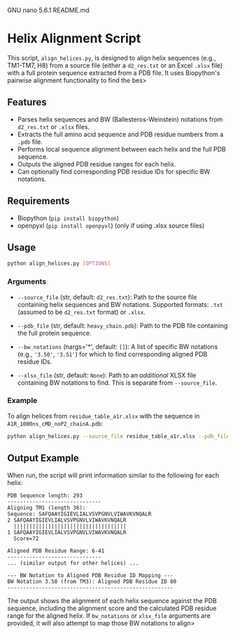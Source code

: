   GNU nano 5.6.1                                                                                                                            README.md                                                                                                                                      
# Helix Alignment Script

This script, `align_helices.py`, is designed to align helix sequences (e.g., TM1-TM7, H8) from a source file (either a `d2_res.txt` or an Excel `.xlsx` file) with a full protein sequence extracted from a PDB file. It uses Biopython's pairwise alignment functionality to find the bes>

## Features

-   Parses helix sequences and BW (Ballesteros-Weinstein) notations from `d2_res.txt` or `.xlsx` files.
-   Extracts the full amino acid sequence and PDB residue numbers from a `.pdb` file.
-   Performs local sequence alignment between each helix and the full PDB sequence.
-   Outputs the aligned PDB residue ranges for each helix.
-   Can optionally find corresponding PDB residue IDs for specific BW notations.

## Requirements

-   Biopython (`pip install biopython`)
-   openpyxl (`pip install openpyxl`) (only if using .xlsx source files)

## Usage

```bash
python align_helices.py [OPTIONS]
```

### Arguments

-   `--source_file` (str, default: `d2_res.txt`):
    Path to the source file containing helix sequences and BW notations.
    Supported formats: `.txt` (assumed to be `d2_res.txt` format) or `.xlsx`.

-   `--pdb_file` (str, default: `heavy_chain.pdb`):
    Path to the PDB file containing the full protein sequence.

-   `--bw_notations` (nargs='*', default: `[]`):
    A list of specific BW notations (e.g., `'3.50'`, `'3.51'`) for which to find corresponding aligned PDB residue IDs.

-   `--xlsx_file` (str, default: `None`):
    Path to an *additional* XLSX file containing BW notations to find. This is separate from `--source_file`.

### Example

To align helices from `residue_table_a1r.xlsx` with the sequence in `A1R_1000ns_cMD_noP2_chainA.pdb`:

```bash
python align_helices.py --source_file residue_table_a1r.xlsx --pdb_file A1R_1000ns_cMD_noP2_chainA.pdb
```

## Output Example

When run, the script will print information similar to the following for each helix:

```
PDB Sequence length: 293
------------------------------
Aligning TM1 (length 36):
Sequence: SAFQAAYIGIEVLIALVSVPGNVLVIWAVKVNQALR
2 SAFQAAYIGIEVLIALVSVPGNVLVIWAVKVNQALR
  ||||||||||||||||||||||||||||||||||||
1 SAFQAAYIGIEVLIALVSVPGNVLVIWAVKVNQALR
  Score=72

Aligned PDB Residue Range: 6-41
------------------------------
... (similar output for other helices) ...

--- BW Notation to Aligned PDB Residue ID Mapping ---
BW Notation 3.50 (from TM3): Aligned PDB Residue ID 80
-----------------------------------------------------
```

The output shows the alignment of each helix sequence against the PDB sequence, including the alignment score and the calculated PDB residue range for the aligned helix. If `bw_notations` or `xlsx_file` arguments are provided, it will also attempt to map those BW notations to align>


